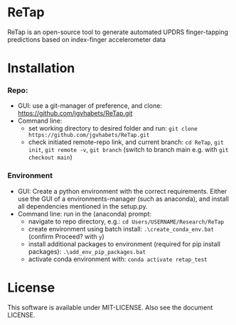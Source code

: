 # ReTap
ReTap is an open-source tool to generate automated UPDRS finger-tapping predictions based on index-finger accelerometer data

# Installation

### Repo:
- GUI: use a git-manager of preference, and clone: https://github.com/jgvhabets/ReTap.git
- Command line:
    - set working directory to desired folder and run: `git clone https://github.com/jgvhabets/ReTap.git`
    - check initiated remote-repo link, and current branch: `cd ReTap`, `git init`, `git remote -v`, `git branch` (switch to branch main e.g. with `git checkout main`) 

### Environment
- GUI: Create a python environment with the correct requirements. Either use the GUI of a environments-manager (such as anaconda), and install all dependencies mentioned in the setup.py.
- Command line: run in the (anaconda) prompt:
    - navigate to repo directory, e.g.: `cd Users/USERNAME/Research/ReTap`
    - create environment using batch install: `.\create_conda_env.bat` (confirm Proceed? with `y`)
    - install additional packages to environment (required for pip install packages): `.\add_env_pip_packages.bat`
    - activate conda environment with: `conda activate retap_test`

# License
This software is available under MIT-LICENSE. Also see the document LICENSE.
